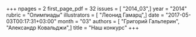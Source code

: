 +++
npages = 2
first_page_pdf = 32
issues = [ "2014_03",]
year = "2014"
rubric = "Олимпиады"
illustrators = [ "Леонид Гамарц",]
date = "2017-05-03T00:17:31+03:00"
month = "03"
authors = [ "Григорий Гальперин", "Александр Ковальджи",]
title = "Наш конкурс"
+++

